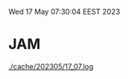 Wed 17 May 07:30:04 EEST 2023
# JAM
<a href='./cache/202305/17_07.log'>./cache/202305/17_07.log</a>

